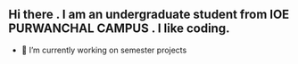 ## Hi there . I am an undergraduate student from IOE PURWANCHAL CAMPUS . I like coding.



- 🔭 I’m currently working on semester projects

